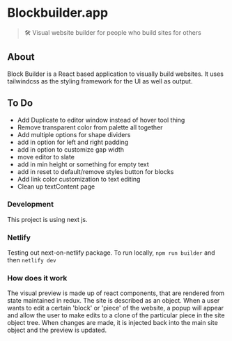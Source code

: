 # Blockbuilder.app

> 🛠 Visual website builder for people who build sites for others

## About

Block Builder is a React based application to visually build websites. It uses tailwindcss as the styling framework for the UI as well as output.

## To Do

-   Add Duplicate to editor window instead of hover tool thing
-   Remove transparent color from palette all together
-   Add multiple options for shape dividers
-   add in option for left and right padding
-   add in option to customize gap width
-   move editor to slate
-   add in min height or something for empty text
-   add in reset to default/remove styles button for blocks
-   Add link color customization to text editing
-   Clean up textContent page

### Development

This project is using next js.

### Netlify

Testing out next-on-netlify package. To run locally, `npm run builder` and then `netlify dev`

### How does it work

The visual preview is made up of react components, that are rendered from state maintained in redux. The site is described as an object. When a user wants to edit a certain 'block' or 'piece' of the website, a popup will appear and allow the user to make edits to a clone of the particular piece in the site object tree. When changes are made, it is injected back into the main site object and the preview is updated.
